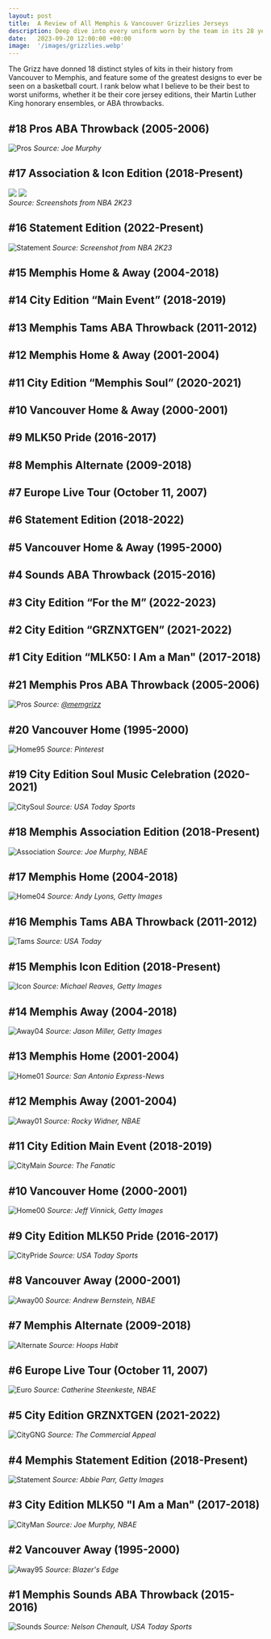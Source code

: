 ```yaml
---
layout: post
title:  A Review of All Memphis & Vancouver Grizzlies Jerseys
description: Deep dive into every uniform worn by the team in its 28 year history.
date:   2023-09-20 12:00:00 +00:00
image:  '/images/grizzlies.webp'
---
```

The Grizz have donned 18 distinct styles of kits in their history from Vancouver to Memphis, and feature some of the greatest designs to ever be seen on a basketball court. I rank below what I believe to be their best to worst uniforms, whether it be their core jersey editions, their Martin Luther King honorary ensembles, or ABA throwbacks.

## #18 Pros ABA Throwback (2005-2006)
![Pros]({{site.baseurl}}/images/StoudamireJones.png)
*Source: Joe Murphy*

## #17 Association & Icon Edition (2018-Present)
<div class="gallery-box">
  <div class="gallery">
    <img src="/images/Morant.png">
    <img src="/images/JacksonJr.png">
  </div>
  <em>Source: Screenshots from NBA 2K23</em>
</div>

## #16 Statement Edition (2022-Present)
![Statement]({{site.baseurl}}/images/Bane.png)
*Source: Screenshot from NBA 2K23*

## #15 Memphis Home & Away (2004-2018)

## #14 City Edition “Main Event” (2018-2019)

## #13 Memphis Tams ABA Throwback (2011-2012)

## #12 Memphis Home & Away (2001-2004)

## #11 City Edition “Memphis Soul” (2020-2021)

## #10 Vancouver Home & Away (2000-2001)

## #9 MLK50 Pride (2016-2017)

## #8 Memphis Alternate (2009-2018)

## #7 Europe Live Tour (October 11, 2007)

## #6 Statement Edition (2018-2022)

## #5 Vancouver Home & Away (1995-2000)

## #4 Sounds ABA Throwback (2015-2016)

## #3 City Edition “For the M” (2022-2023)

## #2 City Edition “GRZNXTGEN” (2021-2022)

## #1 City Edition “MLK50: I Am a Man" (2017-2018)



## #21 Memphis Pros ABA Throwback (2005-2006)
![Pros]({{site.baseurl}}/images/grizz21.jpg)
*Source: [@memgrizz](https://twitter.com/memgrizz)*
## #20 Vancouver Home (1995-2000)
![Home95]({{site.baseurl}}/images/grizz20.jpg)
*Source: Pinterest*
## #19 City Edition Soul Music Celebration (2020-2021)
![CitySoul]({{site.baseurl}}/images/grizz19.jpg)
*Source: USA Today Sports*
## #18 Memphis Association Edition (2018-Present)
![Association]({{site.baseurl}}/images/grizz18.jpg)
*Source: Joe Murphy, NBAE*
## #17 Memphis Home (2004-2018)
![Home04]({{site.baseurl}}/images/grizz17.jpg)
*Source: Andy Lyons, Getty Images*
## #16 Memphis Tams ABA Throwback (2011-2012)
![Tams]({{site.baseurl}}/images/grizz16.jpg)
*Source: USA Today*
## #15 Memphis Icon Edition (2018-Present)
![Icon]({{site.baseurl}}/images/grizz15.jpg)
*Source: Michael Reaves, Getty Images*
## #14 Memphis Away (2004-2018)
![Away04]({{site.baseurl}}/images/grizz14.jpg)
*Source: Jason Miller, Getty Images*
## #13 Memphis Home (2001-2004)
![Home01]({{site.baseurl}}/images/grizz13.jpg)
*Source: San Antonio Express-News*
## #12 Memphis Away (2001-2004)
![Away01]({{site.baseurl}}/images/grizz12.jpg)
*Source: Rocky Widner, NBAE*
## #11 City Edition Main Event (2018-2019)
![CityMain]({{site.baseurl}}/images/grizz11.jpg)
*Source: The Fanatic*
## #10 Vancouver Home (2000-2001)
![Home00]({{site.baseurl}}/images/grizz10.jpg)
*Source: Jeff Vinnick, Getty Images*
## #9 City Edition MLK50 Pride (2016-2017)
![CityPride]({{site.baseurl}}/images/grizz9.jpg)
*Source: USA Today Sports*
## #8 Vancouver Away (2000-2001)
![Away00]({{site.baseurl}}/images/grizz8.jpg)
*Source: Andrew Bernstein, NBAE*
## #7 Memphis Alternate (2009-2018)
![Alternate]({{site.baseurl}}/images/grizz7.jpg)
*Source: Hoops Habit*
## #6 Europe Live Tour (October 11, 2007)
![Euro]({{site.baseurl}}/images/grizz6.jpg)
*Source: Catherine Steenkeste, NBAE*
## #5 City Edition GRZNXTGEN (2021-2022)
![CityGNG]({{site.baseurl}}/images/grizz5.jpg)
*Source: The Commercial Appeal*
## #4 Memphis Statement Edition (2018-Present)
![Statement]({{site.baseurl}}/images/grizz4.jpg)
*Source: Abbie Parr, Getty Images*
## #3 City Edition MLK50 "I Am a Man" (2017-2018)
![CityMan]({{site.baseurl}}/images/grizz3.jpg)
*Source: Joe Murphy, NBAE*
## #2 Vancouver Away (1995-2000)
![Away95]({{site.baseurl}}/images/grizz2.jpg)
*Source: Blazer's Edge*
## #1 Memphis Sounds ABA Throwback (2015-2016)
![Sounds]({{site.baseurl}}/images/grizz1.jpg)
*Source: Nelson Chenault, USA Today Sports*